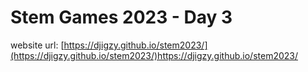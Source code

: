 # Stem Games 2023 - Day 3

website url:
[https://djigzy.github.io/stem2023/](https://djigzy.github.io/stem2023/)https://djigzy.github.io/stem2023/
